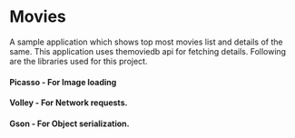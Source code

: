 # Movies

A sample application which shows top most movies list and details of the same.
This application uses themoviedb api for fetching details.
Following are the libraries used for this project.

#### Picasso - For Image loading
#### Volley - For Network requests.
#### Gson - For Object serialization.
